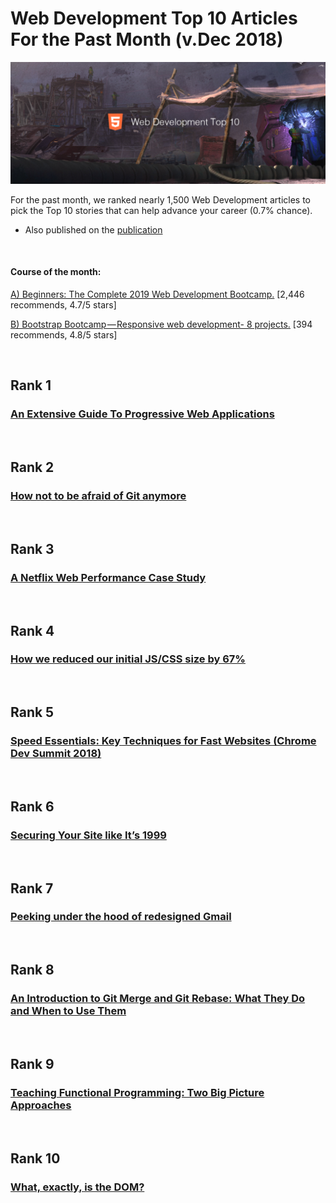 # Web Development Top 10 Articles For the Past Month (v.Dec 2018)

<img src="Top10-Dec-WebDev.png" width="800" alt="Mybridge"></a>

For the past month, we ranked nearly 1,500 Web Development articles to pick the Top 10 stories that can help advance your career (0.7% chance).
 
* Also published on the [publication](https://goo.gl/FCAqzP)

<br>

#### Course of the month:

[A) Beginners: The Complete 2019 Web Development Bootcamp.](http://bit.ly/2EryLv7) [2,446 recommends, 4.7/5 stars]

[B) Bootstrap Bootcamp — Responsive web development- 8 projects.](http://bit.ly/2Qy0LDJ) [394 recommends, 4.8/5 stars]

<br>

## Rank 1
### [An Extensive Guide To Progressive Web Applications](https://www.smashingmagazine.com/2018/11/guide-pwa-progressive-web-applications?utm_source=mybridge&utm_medium=blog&utm_campaign=read_more)


<br>

## Rank 2
### [How not to be afraid of Git anymore](https://medium.freecodecamp.org/how-not-to-be-afraid-of-git-anymore-fe1da7415286?utm_source=mybridge&utm_medium=blog&utm_campaign=read_more)


<br>

## Rank 3
### [A Netflix Web Performance Case Study](https://medium.com/dev-channel/a-netflix-web-performance-case-study-c0bcde26a9d9?utm_source=mybridge&utm_medium=blog&utm_campaign=read_more)


<br>

## Rank 4
### [How we reduced our initial JS/CSS size by 67%](https://dev.to/goenning/how-we-reduced-our-initial-jscss-size-by-67-3ac0?utm_source=mybridge&utm_medium=blog&utm_campaign=read_more)


<br>

## Rank 5
### [Speed Essentials: Key Techniques for Fast Websites (Chrome Dev Summit 2018)](https://www.youtube.com/watch?v=reztLS3vomE?utm_source=mybridge&utm_medium=blog&utm_campaign=read_more)


<br>

## Rank 6
### [Securing Your Site like It’s 1999](https://24ways.org/2018/securing-your-site-like-its-1999?utm_source=mybridge&utm_medium=blog&utm_campaign=read_more)


<br>

## Rank 7
### [Peeking under the hood of redesigned Gmail](https://medium.com/@boriscoder/peeking-under-the-hood-of-redesigned-gmail-dd84b532e0f5?utm_source=mybridge&utm_medium=blog&utm_campaign=read_more)


<br>

## Rank 8
### [An Introduction to Git Merge and Git Rebase: What They Do and When to Use Them](https://medium.freecodecamp.org/an-introduction-to-git-merge-and-rebase-what-they-are-and-how-to-use-them-131b863785f?utm_source=mybridge&utm_medium=blog&utm_campaign=read_more)


<br>

## Rank 9
### [Teaching Functional Programming: Two Big Picture Approaches](https://dev.to/eddroid/teaching-functional-programming-two-big-picture-approaches-3nli?utm_source=mybridge&utm_medium=blog&utm_campaign=read_more)


<br>

## Rank 10
### [What, exactly, is the DOM?](https://bitsofco.de/what-exactly-is-the-dom?utm_source=mybridge&utm_medium=blog&utm_campaign=read_more)


                    
